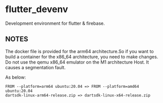 # flutter_devenv
Development environment for flutter & firebase.

## NOTES
The docker file is provided for the arm64 architecture.So if you want to build a container for the x86_64 architecture, you need to make changes.
Do not use the qemu x86_64 emulator on the M1 architecture Host. It causes a segmentation fault.

As below:
```
FROM --platform=arm64 ubuntu:20.04 => FROM --platform=amd64 ubuntu:20.04
dartsdk-linux-arm64-release.zip => dartsdk-linux-x64-release.zip
```

